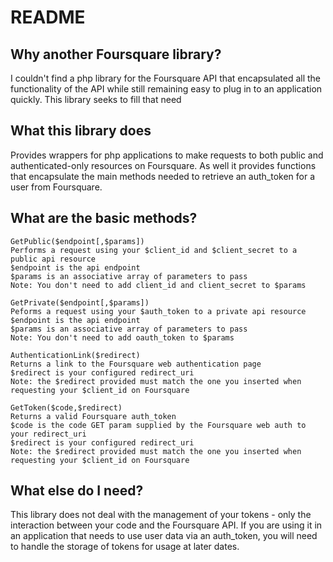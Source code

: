 README
======

Why another Foursquare library?
-------------------------------

I couldn't find a php library for the Foursquare API that encapsulated all the functionality
of the API while still remaining easy to plug in to an application quickly. This library seeks
to fill that need

What this library does
----------------------

Provides wrappers for php applications to make requests to both public and authenticated-only
resources on Foursquare. As well it provides functions that encapsulate the main methods needed
to retrieve an auth_token for a user from Foursquare.

What are the basic methods?
---------------------------

	GetPublic($endpoint[,$params])
	Performs a request using your $client_id and $client_secret to a public api resource
	$endpoint is the api endpoint
	$params is an associative array of parameters to pass
	Note: You don't need to add client_id and client_secret to $params

	GetPrivate($endpoint[,$params])
	Peforms a request using your $auth_token to a private api resource
	$endpoint is the api endpoint
	$params is an associative array of parameters to pass
	Note: You don't need to add oauth_token to $params

	AuthenticationLink($redirect)
	Returns a link to the Foursquare web authentication page
	$redirect is your configured redirect_uri
	Note: the $redirect provided must match the one you inserted when requesting your $client_id on Foursquare

	GetToken($code,$redirect)
	Returns a valid Foursquare auth_token
	$code is the code GET param supplied by the Foursquare web auth to your redirect_uri
	$redirect is your configured redirect_uri
	Note: the $redirect provided must match the one you inserted when requesting your $client_id on Foursquare

What else do I need?
--------------------

This library does not deal with the management of your tokens - only the interaction between
your code and the Foursquare API. If you are using it in an application that needs to use user
data via an auth_token, you will need to handle the storage of tokens for usage at later dates.

